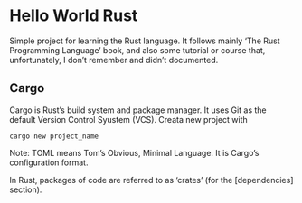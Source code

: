 # Hello World Rust

Simple project for learning the Rust language.
It follows mainly ‘The Rust Programming Language’ book, and also some tutorial or course that, unfortunately, I don’t remember and didn’t documented.

## Cargo

Cargo is Rust’s build system and package manager.
It uses Git as the default Version Control Syustem (VCS).
Creata new project with
```
cargo new project_name
```

Note: TOML means Tom’s Obvious, Minimal Language.
It is Cargo’s configuration format.

In Rust, packages of code are referred to as ‘crates’ (for the [dependencies] section).
